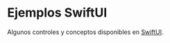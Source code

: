 # Ejemplos SwiftUI

Algunos controles y conceptos disponibles en [SwiftUI](https://developer.apple.com/documentation/swiftui).
